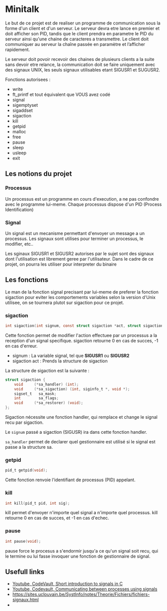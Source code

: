 # Minitalk

Le but de ce projet est de realiser un programme de communication sous la forme d'un client et d'un serveur. Le serveur devra etre lance en premier et doit afficher son PID, tandis que le client prendra en parametre le PID du serveur ainsi qu'une chaine de caracteres a transmettre. Le client doit communiquer au serveur la chaîne passée en paramètre et l’afficher rapidement.

Le serveur doit povoir recevoir des chaines de plusieurs clients a la suite sans devoir etre relance, la communication doit se faire uniquement avec des signaux UNIX, les seuls signaux utilisables etant SIGUSR1 et SUGUSR2.

Fonctions autorisees :

- write
- ft_printf et tout équivalent que VOUS avez codé
- signal
- sigemptyset
- sigaddset
- sigaction
- kill
- getpid
- malloc
- free
- pause
- sleep
- usleep
- exit

## Les notions du projet

### Processus

Un processus est un programme en cours d'execution, a ne pas confondre avec le programme lui-meme. Chaque processus dispose d'un PID (Process Identification) 

### Signal

Un signal est un mecanisme permettant d'envoyer un message a un processus. Les signaux sont utilises pour terminer un processus, le modifier, etc..

Les sginaux SIGUSR1 et SIGUSR2 autorises par le sujet sont des signaux dont l'utilisation est librement geree par l'utilisateur. Dans le cadre de ce projet, on pourra les utiliser pour interpreter du binaire

## Les fonctions

Le man de la fonction signal precisant par lui-meme de preferer la fonction sigaction pour eviter les comportements variables selon la version d'Unix utilisee, on se tournera plutot sur sigaction pour ce projet.

### sigaction
```c
int sigaction(int signum, const struct sigaction *act, struct sigaction *oldact);
```
Cette fonction permet de modifier l'action effectuee par un processus a la reception d'un signal specifique. sigaction retourne 0 en cas de succes, -1 en cas d'erreur.

- signum : La variable signal, tel que **SIGUSR1** ou **SIGUSR2**
- sigaction act : Prends la structure de sigaction

La structure de sigaction est la suivante :
```c
struct sigaction {
    void     (*sa_handler) (int);
    void     (*sa_sigaction) (int, siginfo_t *, void *);
    sigset_t   sa_mask;
    int        sa_flags;
    void     (*sa_restorer) (void);
};
```
Sigaction nécessite une fonction handler, qui remplace et change le signal recu par sigaction. 

Le `signum` passé a sigaction (SIGUSR) ira dans cette fonction handler.

`sa_handler` permet de declarer quel gestionnaire est utilisé si le signal est passe a la structure sa.

### getpid
```c
pid_t getpid(void);
```
Cette fonction renvoie l'identifiant de processus (PID) appelant.

### kill
```c
int kill(pid_t pid, int sig);
```
kill permet d'envoyer n'importe quel signal a n'importe quel processus. kill retourne 0 en cas de succes, et -1 en cas d'echec.

### pause
```c
int pause(void);
```
pause force le procesus a s'endormir jusqu'a ce qu'un signal soit recu, qui le termine ou lui fasse invoquer une fonction de gestionnaire de signal.

## Usefull links

- [Youtube, CodeVault, Short introduction to signals in C](https://www.youtube.com/watch?v=5We_HtLlAbs)
- [Youtube, Codevault, Communicating between processes using signals](https://www.youtube.com/watch?v=PErrlOx3LYE)
- https://sites.uclouvain.be/SystInfo/notes/Theorie/Fichiers/fichiers-signaux.html
- 
